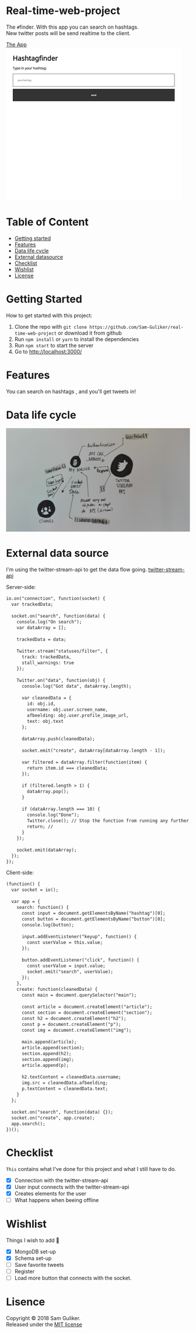 # Real-time-web-project

The `#`finder. With this app you can search on hashtags.  
New twitter posts will be send realtime to the client.

[The App](https://hashtagfind.herokuapp.com/)  
![preview](hashtagfinder.gif)

# Table of Content

* [Getting started](#getting-started)
* [Features](#features)
* [Data life cycle](#data-life-cycle)
* [External datasource](#external-data-source)
* [Checklist](#checklist)
* [Wishlist](#wishlist)
* [License](#license)

# Getting Started

How to get started with this project:

1.  Clone the repo with `git clone https://github.com/Sam-Guliker/real-time-web-project` or download it from github
2.  Run `npm install` or `yarn` to install the dependencies
3.  Run `npm start` to start the server
4.  Go to [http://localhost:3000/](http://localhost:3000/)

# Features

You can search on hashtags , and you'll get tweets in!

# Data life cycle 
![life cycle](datalifecycle.jpg)

# External data source

I'm using the twitter-stream-api to get the data flow going.
[twitter-stream-api](https://www.npmjs.com/package/twitter-stream-api)

Server-side:

```
io.on("connection", function(socket) {
  var trackedData;

  socket.on("search", function(data) {
    console.log("On search");
    var dataArray = [];

    trackedData = data;

    Twitter.stream("statuses/filter", {
      track: trackedData,
      stall_warnings: true
    });

    Twitter.on("data", function(obj) {
      console.log("Got data", dataArray.length);

      var cleanedData = {
        id: obj.id,
        username: obj.user.screen_name,
        afbeelding: obj.user.profile_image_url,
        text: obj.text
      };

      dataArray.push(cleanedData);

      socket.emit("create", dataArray[dataArray.length - 1]);

      var filtered = dataArray.filter(function(item) {
        return item.id === cleanedData;
      });

      if (filtered.length > 1) {
        dataArray.pop();
      }

      if (dataArray.length === 10) {
        console.log("Done");
        Twitter.close(); // Stop the function from running any further
        return; //
      }
    });

    socket.emit(dataArray);
  });
});
```

Client-side:

```
(function() {
  var socket = io();

  var app = {
    search: function() {
      const input = document.getElementsByName("hashtag")[0];
      const button = document.getElementsByName("button")[0];
      console.log(button);

      input.addEventListener("keyup", function() {
        const userValue = this.value;
      });

      button.addEventListener("click", function() {
        const userValue = input.value;
        socket.emit("search", userValue);
      });
    },
    create: function(cleanedData) {
      const main = document.querySelector("main");

      const article = document.createElement("article");
      const section = document.createElement("section");
      const h2 = document.createElement("h2");
      const p = document.createElement("p");
      const img = document.createElement("img");

      main.append(article);
      article.append(section);
      section.append(h2);
      section.append(img);
      article.append(p);

      h2.textContent = cleanedData.username;
      img.src = cleanedData.afbeelding;
      p.textContent = cleanedData.text;
    }
  };

  socket.on("search", function(data) {});
  socket.on("create", app.create);
  app.search();
})();
```

<!--
# Database system

I'm using [mongoDB](https://www.mongodb.com/) to save user data.

set-up:

![schema](schema.png) -->

# Checklist

`This` contains what I've done for this project and what I still have to do.

- [x] Connection with the twitter-stream-api
- [x] User input connects with the twitter-stream-api
- [x] Creates elements for the user
- [ ] What happens when beeing offline

# Wishlist
Things I wish to add :eyes:

- [x] MongoDB set-up
- [x] Schema set-up
- [ ] Save favorite tweets
- [ ] Register
- [ ] Load more button that connects with the socket.

# Lisence
Copyright © 2018 Sam Guliker.  
Released under the [MIT license](https://opensource.org/licenses/MIT)